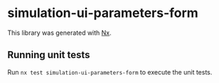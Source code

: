 # simulation-ui-parameters-form

This library was generated with [Nx](https://nx.dev).

## Running unit tests

Run `nx test simulation-ui-parameters-form` to execute the unit tests.
